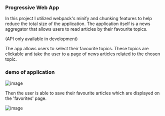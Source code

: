 ### Progressive Web App

In this project I utilized webpack's minify and chunking features to help reduce the total size of the application. The application itself is a news aggregator that allows users to read articles by their favourite topics.

(API only available in development)

The app allows users to select their favourite topics. These topics are clickable and take the user to a page of news articles related to the chosen topic.

### demo of application

![image](https://user-images.githubusercontent.com/69797257/111480889-5a66e100-872a-11eb-8ae5-52aab4790a89.png)

Then the user is able to save their favourite articles which are displayed on the 'favorites' page.

![image](https://user-images.githubusercontent.com/69797257/111480965-68b4fd00-872a-11eb-867d-f864de1a4c5f.png)
